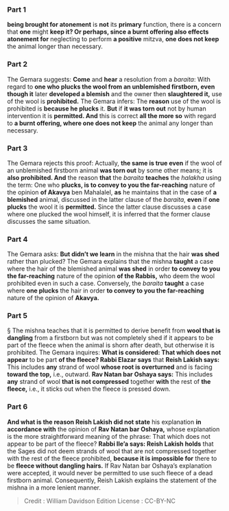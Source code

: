 
### Part 1
<b>being brought for atonement</b> is <b>not</b> its <b>primary</b> function, there is a concern that <b>one</b> might <b>keep it? Or perhaps, since a burnt offering also effects atonement for</b> neglecting to perform <b>a positive</b> mitzva, <b>one does not keep</b> the animal longer than necessary.

### Part 2
The Gemara suggests: <b>Come</b> and <b>hear</b> a resolution from a <i>baraita</i>: With regard to <b>one who plucks the wool from an unblemished firstborn, even though it</b> later <b>developed a blemish</b> and the owner then <b>slaughtered it,</b> use of the wool is <b>prohibited.</b> The Gemara infers: The <b>reason</b> use of the wool is prohibited is <b>because he plucks</b> it. <b>But</b> if <b>it was torn out</b> not by human intervention it is <b>permitted. And</b> this is correct <b>all the more so</b> with regard to <b>a burnt offering, where one does not keep</b> the animal any longer than necessary.

### Part 3
The Gemara rejects this proof: Actually, <b>the same is true even</b> if the wool of an unblemished firstborn animal <b>was torn out</b> by some other means; it is <b>also prohibited. And</b> the reason <b>that</b> the <i>baraita</i> <b>teaches</b> the <i>halakha</i> using the term: One who <b>plucks, is to convey to you the far-reaching</b> nature of the opinion <b>of Akavya</b> ben Mahalalel, <b>as</b> he maintains that in the case of <b>a blemished</b> animal, discussed in the latter clause of the <i>baraita</i>, <b>even</b> if <b>one plucks</b> the wool it is <b>permitted.</b> Since the latter clause discusses a case where one plucked the wool himself, it is inferred that the former clause discusses the same situation.

### Part 4
The Gemara asks: <b>But didn’t we learn</b> in the mishna that the hair <b>was shed</b> rather than plucked? The Gemara explains that the mishna <b>taught</b> a case where the hair of the blemished animal <b>was shed</b> in order <b>to convey to you the far-reaching</b> nature of the opinion <b>of the Rabbis,</b> who deem the wool prohibited even in such a case. Conversely, the <i>baraita</i> <b>taught</b> a case where <b>one plucks</b> the hair in order <b>to convey to you the far-reaching</b> nature of the opinion of <b>Akavya.</b>

### Part 5
§ The mishna teaches that it is permitted to derive benefit from <b>wool that is dangling</b> from a firstborn but was not completely shed if it appears to be part of the fleece when the animal is shorn after death, but otherwise it is prohibited. The Gemara inquires: <b>What is considered: That which does not appear</b> to be part <b>of the fleece? Rabbi Elazar says</b> that <b>Reish Lakish says:</b> This includes <b>any</b> strand of wool <b>whose root is overturned</b> and is facing <b>toward the top,</b> i.e., outward. <b>Rav Natan bar Oshaya says:</b> This includes <b>any</b> strand of wool <b>that is not compressed</b> together <b>with</b> the rest of <b>the fleece,</b> i.e., it sticks out when the fleece is pressed down.

### Part 6
<b>And what is the reason Reish Lakish did not state</b> his explanation <b>in accordance with</b> the opinion of <b>Rav Natan bar Oshaya,</b> whose explanation is the more straightforward meaning of the phrase: That which does not appear to be part of the fleece? <b>Rabbi Ile’a says: Reish Lakish holds</b> that the Sages did not deem strands of wool that are not compressed together with the rest of the fleece prohibited, <b>because it is impossible for</b> there to be <b>fleece without dangling hairs.</b> If Rav Natan bar Oshaya’s explanation were accepted, it would never be permitted to use such fleece of a dead firstborn animal. Consequently, Reish Lakish explains the statement of the mishna in a more lenient manner.

>Credit : William Davidson Edition
>License : CC-BY-NC